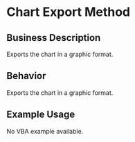 # Chart Export Method

## Business Description
Exports the chart in a graphic format.

## Behavior
Exports the chart in a graphic format.

## Example Usage
No VBA example available.